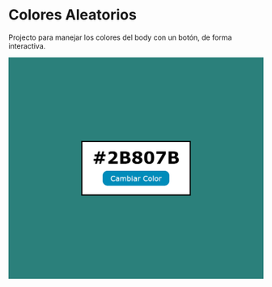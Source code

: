 # Colores Aleatorios

Projecto para manejar los colores del body con un botón, de forma interactiva.

![vista](./imagenes/2023-07-18_21h42_03.png)